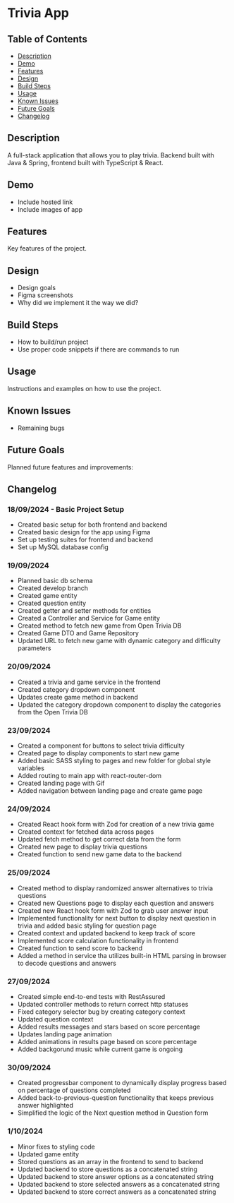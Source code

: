 # Trivia App

## Table of Contents

- [Description](#description)
- [Demo](#demo)
- [Features](#features)
- [Design](#design)
- [Build Steps](#build-steps)
- [Usage](#usage)
- [Known Issues](#known-issues)
- [Future Goals](#future-goals)
- [Changelog](#changelog)

## Description

A full-stack application that allows you to play trivia. Backend built with Java & Spring, frontend built with TypeScript & React.

## Demo

- Include hosted link
- Include images of app

## Features

Key features of the project.

## Design

- Design goals
- Figma screenshots
- Why did we implement it the way we did?

## Build Steps

- How to build/run project
- Use proper code snippets if there are commands to run

## Usage

Instructions and examples on how to use the project.

## Known Issues

- Remaining bugs

## Future Goals

Planned future features and improvements:

## Changelog

### 18/09/2024 - Basic Project Setup

- Created basic setup for both frontend and backend
- Created basic design for the app using Figma
- Set up testing suites for frontend and backend
- Set up MySQL database config

### 19/09/2024

- Planned basic db schema
- Created develop branch
- Created game entity
- Created question entity
- Created getter and setter methods for entities
- Created a Controller and Service for Game entity
- Created method to fetch new game from Open Trivia DB
- Created Game DTO and Game Repository
- Updated URL to fetch new game with dynamic category and difficulty parameters

### 20/09/2024

- Created a trivia and game service in the frontend
- Created category dropdown component
- Updates create game method in backend
- Updated the category dropdown component to display the categories from the Open Trivia DB


### 23/09/2024

- Created a component for buttons to select trivia difficulty
- Created page to display components to start new game
- Added basic SASS styling to pages and new folder for global style variables
- Added routing to main app with react-router-dom
- Created landing page with Gif
- Added navigation between landing page and create game page

### 24/09/2024

- Created React hook form with Zod for creation of a new trivia game
- Created context for fetched data across pages
- Updated fetch method to get correct data from the form
- Created new page to display trivia questions
- Created function to send new game data to the backend


### 25/09/2024

- Created method to display randomized answer alternatives to trivia questions
- Created new Questions page to display each question and answers
- Created new React hook form with Zod to grab user answer input
- Implemented functionality for next button to display next question in trivia and added basic styling for question page
- Created context and updated backend to keep track of score
- Implemented score calculation functionality in frontend
- Created function to send score to backend
- Added a method in service tha utilizes built-in HTML parsing in browser to decode questions and answers

### 27/09/2024

- Created simple end-to-end tests with RestAssured
- Updated controller methods to return correct http statuses
- Fixed category selector bug by creating category context
- Updated question context
- Added results messages and stars based on score percentage
- Updates landing page animation
- Added animations in results page based on score percentage
- Added backgorund music while current game is ongoing


### 30/09/2024

- Created progressbar component to dynamically display progress based on percentage of questions completed
- Added back-to-previous-question functionality that keeps previous answer highlighted
- Simplified the logic of the Next question method in Question form

### 1/10/2024

- Minor fixes to styling code
- Updated game entity
- Stored questions as an array in the frontend to send to backend
- Updated backend to store questions as a concatenated string
- Updated backend to store answer options as a concatenated string
- Updated backend to store selected answers as a concatenated string
- Updated backend to store correct answers as a concatenated string